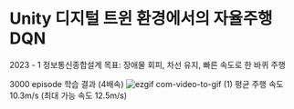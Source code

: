 # Unity 디지털 트윈 환경에서의 자율주행 DQN
2023 - 1 정보통신종합설계
목표: 장애물 회피, 차선 유지, 빠른 속도로 한 바퀴 주행 

3000 episode 학습 결과 (4배속)
![ezgif com-video-to-gif (1)](https://github.com/dd-jero/Autonomous-driving-DQN-Deep-Q-Network-in-Unity-digital-twin-environment/assets/107921434/81b610aa-012a-4ddc-8270-60d290a572ba)
평균 주행 속도 10.3m/s (최대 가능 속도 12.5m/s)
